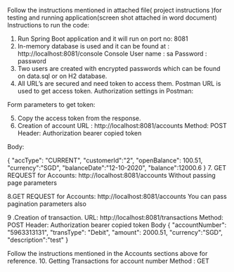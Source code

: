 Follow the instructions mentioned in attached file( project instructions )for testing and running application(screen shot attached in word document)
Instructions to run the code:
1.	Run Spring Boot application and it will run on port no: 8081
2.	In-memory database is used and it can be found at : http://localhost:8081/console
Console User name : sa  Password : password
3.	Two users are created with encrypted passwords which can be found on data.sql or on H2 database.
4.	All URL’s are secured and need token to access them. Postman URL is used to get access token.
Authorization settings in Postman:
 
Form parameters to get token:
 
5.	Copy the access token from the response.
6.	Creation of account 
URL : http://localhost:8081/accounts
Method: POST
Header: Authorization bearer copied token
 

Body: 

 
{
    "accType": "CURRENT",
     "customerId":"2",
    "openBalance": 100.51,
    "currency":"SGD",
    "balanceDate":"12-10-2020", 
    "balance":12000.6
}
7.	GET REQUEST for Accounts: http://localhost:8081/accounts
Without passing page parameters
 


8.GET REQUEST for Accounts: http://localhost:8081/accounts
You can pass pagination parameters also
 
 9 .Creation of transaction.
URL: http://localhost:8081/transactions
Method: POST
Header: Authorization bearer copied token
Body
{
    "accountNumber": "5963313131",
    "transType": "Debit",
    "amount": 2000.51,
    "currency":"SGD",
    "description":"test"
}

Follow the instructions mentioned in the Accounts sections above for reference.
10. Getting Transactions for account number
Method : GET
 
